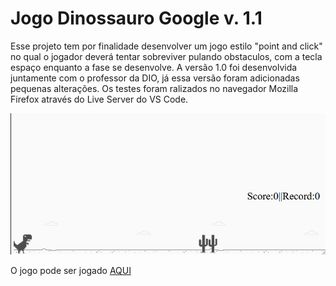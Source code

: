 # Jogo Dinossauro Google v. 1.1

Esse projeto tem por finalidade desenvolver um jogo estilo "point and click" no qual o jogador deverá tentar sobreviver pulando obstaculos, com a tecla espaço enquanto a fase se desenvolve. A versão 1.0 foi desenvolvida juntamente com o professor da DIO, já essa versão foram adicionadas pequenas alterações. Os testes foram ralizados no navegador Mozilla Firefox através do Live Server do VS Code.

![Organização dos Arquivos](https://github.com/Igor-Wolf/Jogo-DinossauroGoogle/blob/main/dino.png?raw=true)

O jogo pode ser jogado [AQUI](https://igor-wolf.github.io/Jogo-DinossauroGoogle/)

